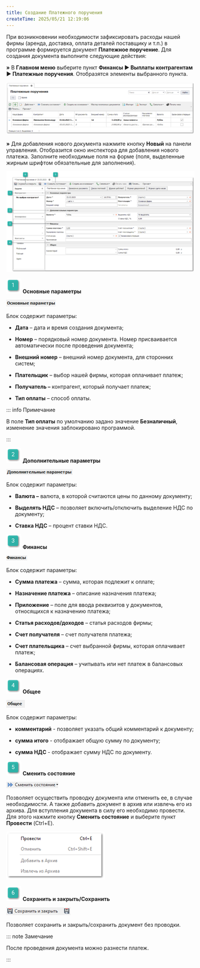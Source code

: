 ```yaml
---
title: Создание Платежного поручения
createTime: 2025/05/21 12:19:06
---
```

При возникновении необходимости зафиксировать расходы нашей фирмы (аренда, доставка, оплата деталей поставщику и т.п.) в программе формируется документ **Платежное поручение**. Для создания документа выполните следующие действия:

**»** В **Главном меню** выберите пункт **Финансы ► Выплаты контрагентам ► Платежные поручения**. Отобразятся элементы выбранного пункта.

![](../../../assets/work/one/521.png)

**»** Для добавления нового документа нажмите кнопку **Новый** на панели управления. Отобразится окно инспектора для добавления нового платежа. Заполните необходимые поля на форме (поля, выделенные жирным шрифтом обязательные для заполнения).

![](../../../assets/work/one/522.png)

![](../../../assets/work/one/006.png) **Основные параметры**

![](../../../assets/work/one/523.png)

Блок содержит параметры:

- **Дата** – дата и время создания документа;

- **Номер** – порядковый номер документа. Номер присваивается автоматически после проведения документа;

- **Внешний номер** – внешний номер документа, для сторонних систем;

- **Плательщик** – выбор нашей фирмы, которая оплачивает платеж;

- **Получатель –** контрагент, который получает платеж;

- **Тип оплаты** – способ оплаты. 

::: info Примечание

В поле **Тип оплаты** по умолчанию задано значение **Безналичный**, изменение значения заблокировано программой.

:::

![](../../../assets/work/one/008.png) **Дополнительные параметры**

![](../../../assets/work/one/524.png)

Блок содержит параметры:

- **Валюта –** валюта, в которой считаются цены по данному документу;

- **Выделять НДС** – позволяет включить/отключить выделение НДС по документу;

- **Ставка НДС** – процент ставки НДС.

![](../../../assets/work/one/009.png) **Финансы**

![](../../../assets/work/one/525.png)

Блок содержит параметры:

- **Сумма платежа** – сумма, которая подлежит к оплате;

- **Назначение платежа** – описание назначения платежа;

- **Приложение** – поле для ввода реквизитов у документов, относящихся к назначению платежа;

- **Статья расходов/доходов** – статья расходов фирмы;

- **Счет получателя** – счет получателя платежа;

- **Счет плательщика** – счет выбранной фирмы, которая оплачивает платеж;

- **Балансовая операция** – учитывать или нет платеж в балансовых операциях.

![](../../../assets/work/one/010.png) **Общее**

![](../../../assets/work/one/526.png)

Блок содержит параметры:

- **комментарий** - позволяет указать общий комментарий к документу;

- **сумма итого** - отображает общую сумму по документу;

- **сумма НДС** - отображает сумму НДС по документу.

![](../../../assets/work/one/011.png) **Сменить состояние**

![](../../../assets/work/one/527.png)

Позволяет осуществить проводку документа или отменить ее, в случае необходимости.  А также добавить документ в архив или извлечь его из архива. Для вступления документа в силу его необходимо провести. Для этого нажмите кнопку **Сменить состояние** и выберите пункт **Провести** (Ctrl+E).

![](../../../assets/work/one/189.png)

![](../../../assets/work/one/012.png) **Сохранить и закрыть/Сохранить**

![](../../../assets/work/one/528.png)

Позволяет сохранить и закрыть/сохранить документ без проводки.

::: note Замечание

После проведения документа можно разнести платеж.

:::